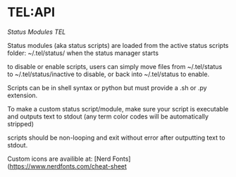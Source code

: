 # TEL:API

_Status Modules TEL_

Status modules (aka status scripts) are loaded from the active status scripts folder: ~/.tel/status/ when the status manager starts

to disable or enable scripts, users can simply move files from ~/.tel/status to ~/.tel/status/inactive to disable, or back into ~/.tel/status to enable.

Scripts can be in shell syntax or python but must provide a .sh or .py extension. 

To make a custom status script/module, make sure your script is executable and outputs text to stdout (any term color codes will be automatically stripped)

scripts should be non-looping and exit without error after outputting text to stdout.

Custom icons are availible at: [Nerd Fonts](https://www.nerdfonts.com/cheat-sheet

